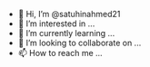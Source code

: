- 👋 Hi, I’m @satuhinahmed21
- 👀 I’m interested in ...
- 🌱 I’m currently learning ...
- 💞️ I’m looking to collaborate on ...
- 📫 How to reach me ...

<!---
SA Tuhin Ahmedis a ✨ special ✨ repository because its `README.md` (this file) appears on your GitHub profile.
You can click the Preview link to take a look at your changes.
--->
